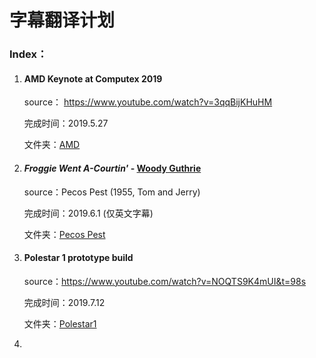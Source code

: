 # 字幕翻译计划

### Index：

1. #### AMD Keynote at Computex 2019

   source： https://www.youtube.com/watch?v=3qqBijKHuHM

   完成时间：2019.5.27

   文件夹：[AMD](https://github.com/ClausewitzCPU0/Subtitles/tree/master/AMD)

2. #### *Froggie Went A-Courtin'* - [Woody Guthrie](https://music.163.com/artist?id=84062)

   source：Pecos Pest (1955, Tom and Jerry)

   完成时间：2019.6.1 (仅英文字幕)

   文件夹：[Pecos Pest](https://github.com/ClausewitzCPU0/Subtitles/tree/master/Pecos%20Pest)

3. #### Polestar 1 prototype build

   source：<https://www.youtube.com/watch?v=NOQTS9K4mUI&t=98s>

   完成时间：2019.7.12

   文件夹：[Polestar1](https://github.com/ClausewitzCPU0/Subtitles/tree/master/Polestar/Polestar1)

4. 

    